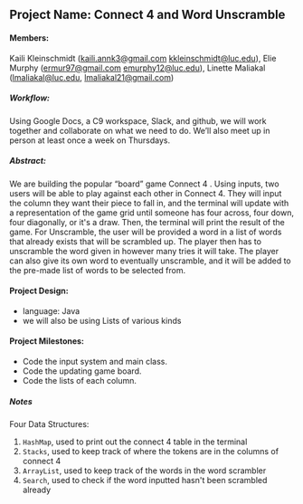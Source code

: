 ## Project Name: Connect 4 and Word Unscramble

#### Members: 
Kaili Kleinschmidt (kaili.annk3@gmail.com kkleinschmidt@luc.edu), Elie Murphy (ermur97@gmail.com emurphy12@luc.edu), Linette Maliakal (lmaliakal@luc.edu, lmaliakal21@gmail.com)

##### Workflow: 
Using Google Docs, a C9 workspace, Slack, and github, we will work together and collaborate on what we need to do. We’ll also meet up in person at least once a week on Thursdays. 

##### Abstract: 
We are building the popular “board” game Connect 4 . Using inputs, two users will be able to play against each other in 
Connect 4. They will input the column they want their piece to fall in, and the terminal will update with a 
representation of the game grid until someone has four across, four down, four diagonally, or it's a draw. 
Then, the terminal will print the result of the game. For Unscramble, the user will be provided a word in a list of 
words that already exists that will be scrambled up. The player then has to unscramble the word given in however many 
tries it will take. The player can also give its own word to eventually unscramble, and it will be added to the 
pre-made list of words to be selected from.

#### Project Design:
* language: Java
* we will also be using Lists of various kinds

#### Project Milestones:
* Code the input system and main class.
* Code the updating game board.
* Code the lists of each column.

##### Notes

Four Data Structures:
1. `HashMap`, used to print out the connect 4 table in the terminal
2. `Stacks`, used to keep track of where the tokens are in the columns of connect 4
3. `ArrayList`, used to keep track of the words in the word scrambler
4. `Search`, used to check if the word inputted hasn't been scrambled already
